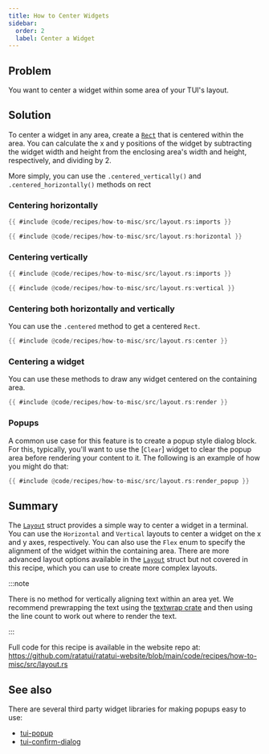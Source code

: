 ```yaml
---
title: How to Center Widgets
sidebar:
  order: 2
  label: Center a Widget
---
```


## Problem

You want to center a widget within some area of your TUI's layout.

## Solution

To center a widget in any area, create a [`Rect`] that is centered within the area. You can
calculate the x and y positions of the widget by subtracting the widget width and height from the
enclosing area's width and height, respectively, and dividing by 2.

More simply, you can use the `.centered_vertically()` and `.centered_horizontally()` methods on rect
### Centering horizontally

```rust
{{ #include @code/recipes/how-to-misc/src/layout.rs:imports }}

{{ #include @code/recipes/how-to-misc/src/layout.rs:horizontal }}
```

### Centering vertically

```rust
{{ #include @code/recipes/how-to-misc/src/layout.rs:imports }}

{{ #include @code/recipes/how-to-misc/src/layout.rs:vertical }}
```

### Centering both horizontally and vertically

You can use the `.centered` method to get a centered `Rect`.

```rust collapse={1-13}
{{ #include @code/recipes/how-to-misc/src/layout.rs:center }}
```

### Centering a widget

You can use these methods to draw any widget centered on the containing area.

```rust
{{ #include @code/recipes/how-to-misc/src/layout.rs:render }}
```

### Popups

A common use case for this feature is to create a popup style dialog block. For this, typically,
you'll want to use the [`Clear`] widget to clear the popup area before rendering your content to it.
The following is an example of how you might do that:

```rust
{{ #include @code/recipes/how-to-misc/src/layout.rs:render_popup }}
```

## Summary

The [`Layout`] struct provides a simple way to center a widget in a terminal. You can use the
`Horizontal` and `Vertical` layouts to center a widget on the x and y axes, respectively. You can
also use the `Flex` enum to specify the alignment of the widget within the containing area. There
are more advanced layout options available in the [`Layout`] struct but not covered in this recipe,
which you can use to create more complex layouts.

:::note

There is no method for vertically aligning text within an area yet. We recommend prewrapping the
text using the [textwrap crate] and then using the line count to work out where to render the text.

:::

Full code for this recipe is available in the website repo at:
<https://github.com/ratatui/ratatui-website/blob/main/code/recipes/how-to-misc/src/layout.rs>

## See also

There are several third party widget libraries for making popups easy to use:

- [tui-popup](https://crates.io/crates/tui-popup)
- [tui-confirm-dialog](https://crates.io/crates/tui-confirm-dialog)

[textwrap crate]: https://crates.io/crates/textwrap
[`Rect`]: https://docs.rs/ratatui/latest/ratatui/struct.Rect.html
[`Layout`]: https://docs.rs/ratatui/latest/ratatui/layout/struct.Layout.html
[`Flex`]: https://docs.rs/ratatui/latest/ratatui/layout/enum.Flex.html
